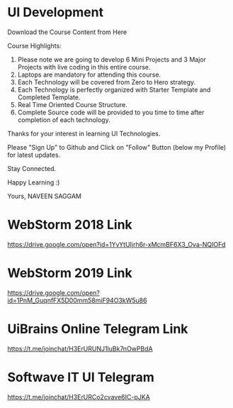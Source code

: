 # UI Development

Download the Course Content from Here

Course Highlights:

1) Please note we are going to develop 6 Mini Projects and 3 Major Projects with live coding in this entire course.
2) Laptops are mandatory for attending this course.
3) Each Technology will be covered from Zero to Hero strategy.
4) Each Technology is perfectly organized with Starter Template and Completed Template.
5) Real Time Oriented Course Structure.
6) Complete Source code will be provided to you time to time after completion of each technology.

Thanks for your interest in learning UI Technologies.

Please "Sign Up" to Github and Click on "Follow" Button (below my Profile) for latest updates.

Stay Connected.

Happy Learning :)

Yours,
NAVEEN SAGGAM

# WebStorm 2018 Link

https://drive.google.com/open?id=1YvYtUIjrh6r-xMcmBF6X3_Ova-NQIOFd

# WebStorm 2019 Link
https://drive.google.com/open?id=1PnM_GuqnfFX5D00mm58miF94O3kW5u86

# UiBrains Online Telegram Link
https://t.me/joinchat/H3ErURUNJ1luBk7nOwPBdA

# Softwave IT UI Telegram
https://t.me/joinchat/H3ErURCo2cvave6IC-pJKA
